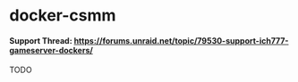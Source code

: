 # docker-csmm

#### Support Thread: https://forums.unraid.net/topic/79530-support-ich777-gameserver-dockers/

TODO